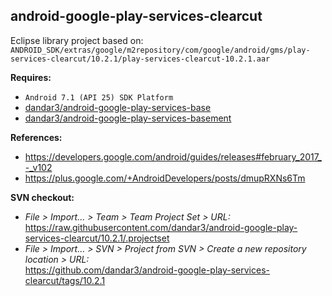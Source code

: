 ## android-google-play-services-clearcut

Eclipse library project based on:<br/>
`ANDROID_SDK/extras/google/m2repository/com/google/android/gms/play-services-clearcut/10.2.1/play-services-clearcut-10.2.1.aar`

**Requires:**
- `Android 7.1 (API 25) SDK Platform`
- [dandar3/android-google-play-services-base](https://github.com/dandar3/android-google-play-services-base/tree/10.2.1)
- [dandar3/android-google-play-services-basement](https://github.com/dandar3/android-google-play-services-basement/tree/10.2.1)

**References:**
- https://developers.google.com/android/guides/releases#february_2017_-_v102
- https://plus.google.com/+AndroidDevelopers/posts/dmupRXNs6Tm

**SVN checkout:**
- _File > Import... > Team > Team Project Set > URL:_<br/>
  https://raw.githubusercontent.com/dandar3/android-google-play-services-clearcut/10.2.1/.projectset
- _File > Import... > SVN > Project from SVN > Create a new repository location > URL:_<br/> 
  https://github.com/dandar3/android-google-play-services-clearcut/tags/10.2.1
